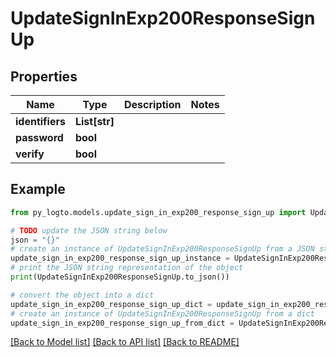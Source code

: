 # UpdateSignInExp200ResponseSignUp


## Properties

Name | Type | Description | Notes
------------ | ------------- | ------------- | -------------
**identifiers** | **List[str]** |  | 
**password** | **bool** |  | 
**verify** | **bool** |  | 

## Example

```python
from py_logto.models.update_sign_in_exp200_response_sign_up import UpdateSignInExp200ResponseSignUp

# TODO update the JSON string below
json = "{}"
# create an instance of UpdateSignInExp200ResponseSignUp from a JSON string
update_sign_in_exp200_response_sign_up_instance = UpdateSignInExp200ResponseSignUp.from_json(json)
# print the JSON string representation of the object
print(UpdateSignInExp200ResponseSignUp.to_json())

# convert the object into a dict
update_sign_in_exp200_response_sign_up_dict = update_sign_in_exp200_response_sign_up_instance.to_dict()
# create an instance of UpdateSignInExp200ResponseSignUp from a dict
update_sign_in_exp200_response_sign_up_from_dict = UpdateSignInExp200ResponseSignUp.from_dict(update_sign_in_exp200_response_sign_up_dict)
```
[[Back to Model list]](../README.md#documentation-for-models) [[Back to API list]](../README.md#documentation-for-api-endpoints) [[Back to README]](../README.md)


